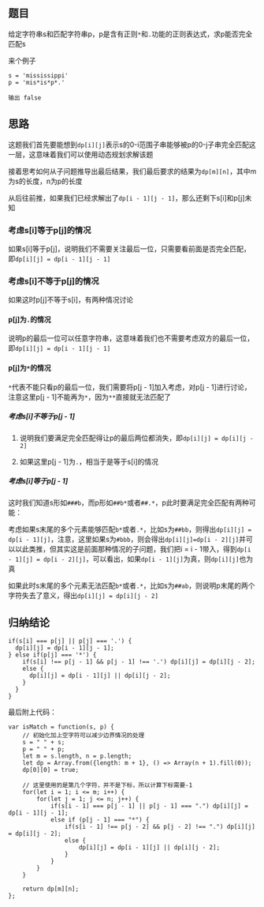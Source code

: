 ## 题目

给定字符串s和匹配字符串p，p是含有正则`*`和`.`功能的正则表达式，求p能否完全匹配s

来个例子

```
s = 'mississippi'
p = 'mis*is*p*.'

输出 false
```

## 思路

这题我们首先要能想到`dp[i][j]`表示s的0-i范围子串能够被p的0-j子串完全匹配这一层，这意味着我们可以使用动态规划求解该题

接着思考如何从子问题推导出最后结果，我们最后要求的结果为`dp[m][n]`，其中m为s的长度，n为p的长度

从后往前推，如果我们已经求解出了`dp[i - 1][j - 1]`，那么还剩下s[i]和p[j]未知

### 考虑s[i]等于p[j]的情况

如果s[i]等于p[j]，说明我们不需要关注最后一位，只需要看前面是否完全匹配，即`dp[i][j] = dp[i - 1][j - 1]`

### 考虑s[i]不等于p[j]的情况

如果这时p[j]不等于s[i]，有两种情况讨论

#### p[j]为`.`的情况

说明p的最后一位可以任意字符串，这意味着我们也不需要考虑双方的最后一位，即`dp[i][j] = dp[i - 1][j - 1]`

#### p[j]为`*`的情况

`*`代表不能只看p的最后一位，我们需要将p[j - 1]加入考虑，对p[j - 1]进行讨论，注意这里p[j - 1]不能再为`*`，因为`**`直接就无法匹配了

##### 考虑s[i]不等于p[j - 1]

1. 说明我们要满足完全匹配得让p的最后两位都消失，即`dp[i][j] = dp[i][j - 2]`

2. 如果这里p[j - 1]为`.`，相当于是等于s[i]的情况

##### 考虑s[i]等于p[j - 1]

这时我们知道s形如`###b`，而p形如`##b*`或者`##.*`，p此时要满足完全匹配有两种可能：

考虑如果s末尾的多个元素能够匹配`b*`或者`.*`，比如s为`##bb`，则得出`dp[i][j] = dp[i - 1][j]`，注意，这里如果s为`#bbb`，则会得出`dp[i][j]=dp[i - 2][j]`并可以以此类推，但其实这是前面那种情况的子问题，我们把i = i - 1带入，得到`dp[i - 1][j] = dp[i - 2][j]`，可以看出，如果`dp[i - 1][j]`为真，则`dp[i][j]`也为真

如果此时s末尾的多个元素无法匹配`b*`或者`.*`，比如s为`##ab`，则说明p末尾的两个字符失去了意义，得出`dp[i][j] = dp[i][j - 2]`

## 归纳结论

```
if(s[i] === p[j] || p[j] === '.') {
  dp[i][j] = dp[i - 1][j - 1];
} else if(p[j] === '*') {
    if(s[i] !== p[j - 1] && p[j - 1] !== '.') dp[i][j] = dp[i][j - 2];
    else {
      dp[i][j] = dp[i - 1][j] || dp[i][j - 2];
    }
  }
}
```

最后附上代码：

```
var isMatch = function(s, p) {
    // 初始化加上空字符可以减少边界情况的处理
    s = " " + s;
    p = " " + p;
    let m = s.length, n = p.length;
    let dp = Array.from({length: m + 1}, () => Array(n + 1).fill(0));
    dp[0][0] = true;

    // 这里使用的是第几个字符，并不是下标，所以计算下标需要-1
    for(let i = 1; i <= m; i++) {
        for(let j = 1; j <= n; j++) {
            if(s[i - 1] === p[j - 1] || p[j - 1] === ".") dp[i][j] = dp[i - 1][j - 1];
            else if (p[j - 1] === "*") {
                if(s[i - 1] !== p[j - 2] && p[j - 2] !== ".") dp[i][j] = dp[i][j - 2];
                else {
                    dp[i][j] = dp[i - 1][j] || dp[i][j - 2];
                }
            }
        }
    }

    return dp[m][n];
};
```
